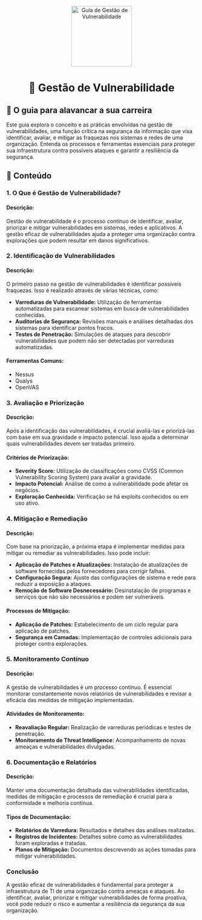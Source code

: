 <p align="center">
  <a href="https://www.scnsoft.com/blog-pictures/infrastructure/noc.png">
    <img src="./images/guia.png" alt="Guia de Gestão de Vulnerabilidade" width="160" height="160">
  </a>
  <h1 align="center">🔐 Gestão de Vulnerabilidade</h1>
</p>

## :dart: O guia para alavancar a sua carreira

Este guia explora o conceito e as práticas envolvidas na gestão de vulnerabilidades, uma função crítica na segurança da informação que visa identificar, avaliar, e mitigar as fraquezas nos sistemas e redes de uma organização. Entenda os processos e ferramentas essenciais para proteger sua infraestrutura contra possíveis ataques e garantir a resiliência da segurança.

## :dart: Conteúdo

### 1. O Que é Gestão de Vulnerabilidade?

#### Descrição:
Gestão de vulnerabilidade é o processo contínuo de identificar, avaliar, priorizar e mitigar vulnerabilidades em sistemas, redes e aplicativos. A gestão eficaz de vulnerabilidades ajuda a proteger uma organização contra explorações que podem resultar em danos significativos.

### 2. Identificação de Vulnerabilidades

#### Descrição:
O primeiro passo na gestão de vulnerabilidades é identificar possíveis fraquezas. Isso é realizado através de várias técnicas, como:

- **Varreduras de Vulnerabilidade:** Utilização de ferramentas automatizadas para escanear sistemas em busca de vulnerabilidades conhecidas.
- **Auditorias de Segurança:** Revisões manuais e análises detalhadas dos sistemas para identificar pontos fracos.
- **Testes de Penetração:** Simulações de ataques para descobrir vulnerabilidades que podem não ser detectadas por varreduras automatizadas.

#### Ferramentas Comuns:
- Nessus
- Qualys
- OpenVAS

### 3. Avaliação e Priorização

#### Descrição:
Após a identificação das vulnerabilidades, é crucial avaliá-las e priorizá-las com base em sua gravidade e impacto potencial. Isso ajuda a determinar quais vulnerabilidades devem ser tratadas primeiro.

#### Critérios de Priorização:
- **Severity Score:** Utilização de classificações como CVSS (Common Vulnerability Scoring System) para avaliar a gravidade.
- **Impacto Potencial:** Análise de como a vulnerabilidade pode afetar os negócios.
- **Exploração Conhecida:** Verificação se há exploits conhecidos ou em uso ativo.

### 4. Mitigação e Remediação

#### Descrição:
Com base na priorização, a próxima etapa é implementar medidas para mitigar ou remediar as vulnerabilidades. Isso pode incluir:

- **Aplicação de Patches e Atualizações:** Instalação de atualizações de software fornecidas pelos fornecedores para corrigir falhas.
- **Configuração Segura:** Ajuste das configurações de sistema e rede para reduzir a exposição a ataques.
- **Remoção de Software Desnecessário:** Desinstalação de programas e serviços que não são necessários e podem ser vulneráveis.

#### Processos de Mitigação:
- **Aplicação de Patches:** Estabelecimento de um ciclo regular para aplicação de patches.
- **Segurança em Camadas:** Implementação de controles adicionais para proteger contra explorações.

### 5. Monitoramento Contínuo

#### Descrição:
A gestão de vulnerabilidades é um processo contínuo. É essencial monitorar constantemente novos relatórios de vulnerabilidades e revisar a eficácia das medidas de mitigação implementadas.

#### Atividades de Monitoramento:
- **Reavaliação Regular:** Realização de varreduras periódicas e testes de penetração.
- **Monitoramento de Threat Intelligence:** Acompanhamento de novas ameaças e vulnerabilidades divulgadas.

### 6. Documentação e Relatórios

#### Descrição:
Manter uma documentação detalhada das vulnerabilidades identificadas, medidas de mitigação e processos de remediação é crucial para a conformidade e melhoria contínua.

#### Tipos de Documentação:
- **Relatórios de Varredura:** Resultados e detalhes das análises realizadas.
- **Registros de Incidentes:** Detalhes sobre como as vulnerabilidades foram exploradas e tratadas.
- **Planos de Mitigação:** Documentos descrevendo as ações tomadas para mitigar vulnerabilidades.

### Conclusão

A gestão eficaz de vulnerabilidades é fundamental para proteger a infraestrutura de TI de uma organização contra ameaças e ataques. Ao identificar, avaliar, priorizar e mitigar vulnerabilidades de forma proativa, você pode reduzir o risco e aumentar a resiliência da segurança da sua organização.
